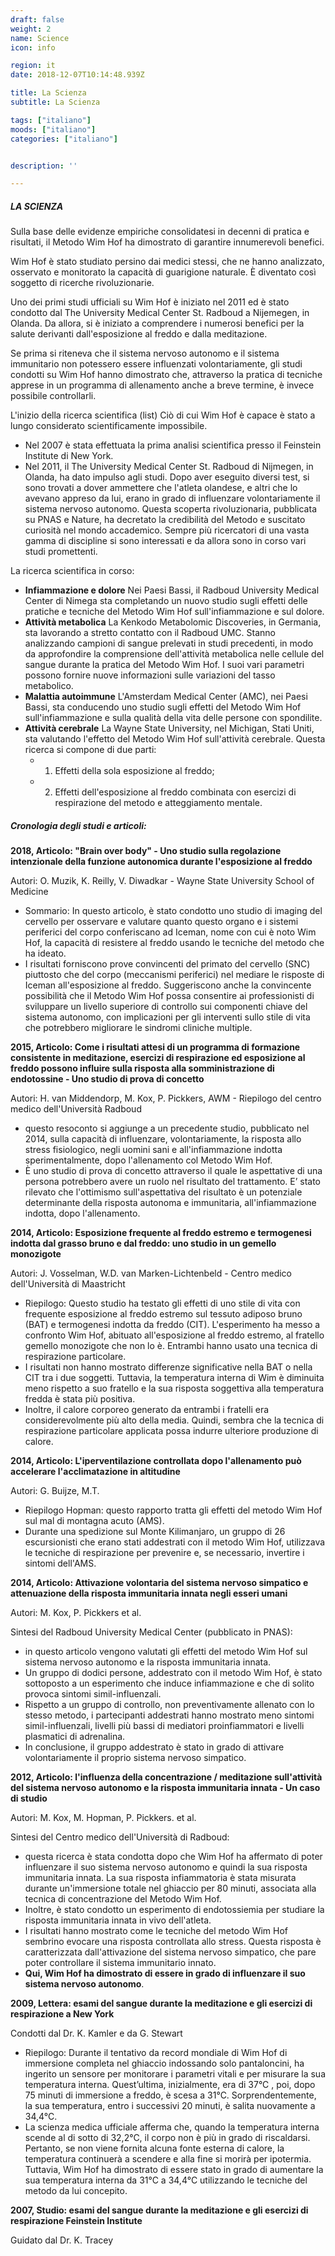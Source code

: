 ```yaml
---
draft: false
weight: 2
name: Science
icon: info

region: it
date: 2018-12-07T10:14:48.939Z

title: La Scienza
subtitle: La Scienza

tags: ["italiano"]
moods: ["italiano"]
categories: ["italiano"]


description: ''

---
```


##### LA SCIENZA

Sulla base delle evidenze empiriche consolidatesi in decenni di pratica e risultati, il Metodo Wim Hof ha dimostrato di garantire innumerevoli benefici.

Wim Hof è stato studiato persino dai medici stessi, che ne hanno analizzato, osservato e monitorato la capacità di guarigione naturale. È diventato così soggetto di ricerche rivoluzionarie.

Uno dei primi studi ufficiali su Wim Hof è iniziato nel 2011 ed è stato condotto dal The University Medical Center St. Radboud a Nijemegen, in Olanda.
Da allora, si è iniziato a comprendere i numerosi benefici per la salute derivanti dall'esposizione al freddo e dalla meditazione.

Se prima si riteneva che il sistema nervoso autonomo e il sistema immunitario non potessero essere influenzati volontariamente, gli studi condotti su Wim Hof hanno dimostrato che, attraverso la pratica di tecniche apprese in un programma di allenamento anche a breve termine, è invece possibile controllarli.

L'inizio della ricerca scientifica (list)
Ciò di cui Wim Hof è capace è stato a lungo considerato scientificamente impossibile.

- Nel 2007 è stata effettuata la prima analisi scientifica presso il Feinstein Institute di New York.
- Nel 2011, il The University Medical Center St. Radboud di Nijmegen, in Olanda, ha dato impulso agli studi. Dopo aver eseguito diversi test, si sono trovati a dover ammettere che l'atleta olandese, e altri che lo avevano appreso da lui, erano in grado di influenzare volontariamente il sistema nervoso autonomo. Questa scoperta rivoluzionaria, pubblicata su PNAS e Nature, ha decretato la credibilità del Metodo e suscitato curiosità  nel mondo accademico.
Sempre più ricercatori di una vasta gamma di discipline si sono interessati e da allora sono in corso vari studi promettenti.

La ricerca scientifica in corso:

- **Infiammazione e dolore** Nei Paesi Bassi, il Radboud University Medical Center di Nimega sta completando un nuovo studio sugli effetti delle pratiche e tecniche del Metodo Wim Hof sull'infiammazione e sul dolore.
- **Attività metabolica** La Kenkodo Metabolomic Discoveries, in Germania, sta lavorando a stretto contatto con il Radboud UMC. Stanno analizzando campioni di sangue prelevati in studi precedenti, in modo da approfondire la comprensione dell'attività metabolica nelle cellule del sangue durante la pratica del Metodo Wim Hof. I suoi vari parametri possono fornire nuove informazioni sulle variazioni del tasso metabolico.
- **Malattia autoimmune** L'Amsterdam Medical Center (AMC), nei Paesi Bassi, sta conducendo uno studio sugli effetti del Metodo Wim Hof sull'infiammazione e sulla qualità della vita delle persone con spondilite.
- **Attività cerebrale** La Wayne State University, nel Michigan, Stati Uniti, sta valutando l'effetto del Metodo Wim Hof sull'attività cerebrale.
Questa ricerca si compone di due parti:
  - 1. Effetti della sola esposizione al freddo;
  - 2. Effetti dell'esposizione al freddo combinata con esercizi di respirazione del metodo e atteggiamento mentale.

##### Cronologia degli studi e articoli:

**2018, Articolo: "Brain over body" - Uno studio sulla regolazione intenzionale della funzione autonomica durante l'esposizione al freddo**

Autori: O. Muzik, K. Reilly, V. Diwadkar - Wayne State University School of Medicine

  - Sommario: In questo articolo, è stato condotto uno studio di imaging del cervello per osservare e valutare quanto questo organo e i sistemi periferici del corpo conferiscano ad Iceman, nome con cui è noto Wim Hof, la capacità di resistere al freddo usando le  tecniche del metodo che ha ideato.
  - I risultati forniscono prove convincenti del primato del cervello (SNC) piuttosto che del corpo (meccanismi periferici) nel mediare le risposte di Iceman all'esposizione al freddo. Suggeriscono anche la convincente possibilità che il Metodo Wim Hof possa consentire ai professionisti di sviluppare un livello superiore di controllo sui componenti chiave del sistema autonomo, con implicazioni per gli interventi sullo stile di vita che potrebbero migliorare le sindromi cliniche multiple.


**2015, Articolo: Come i risultati attesi di un programma di formazione consistente in meditazione, esercizi di respirazione ed esposizione al freddo possono influire sulla risposta alla somministrazione di endotossine -  Uno studio di prova di concetto**

Autori: H. van Middendorp, M. Kox, P. Pickkers, AWM - Riepilogo del centro medico dell'Università Radboud

- questo resoconto si aggiunge a un precedente studio, pubblicato nel 2014, sulla capacità di influenzare, volontariamente,  la risposta allo stress fisiologico, negli uomini sani e all'infiammazione indotta sperimentalmente,  dopo l'allenamento col Metodo Wim Hof.
- È uno studio di prova di concetto attraverso  il quale  le aspettative di una persona potrebbero avere un ruolo nel risultato del trattamento. E’ stato  rilevato che l'ottimismo sull'aspettativa del risultato è un potenziale  determinante della risposta autonoma e immunitaria, all'infiammazione indotta, dopo l'allenamento.

**2014, Articolo: Esposizione frequente al freddo estremo e termogenesi indotta dal grasso bruno e dal freddo: uno studio in un gemello monozigote**

Autori: J. Vosselman, W.D. van Marken-Lichtenbeld - Centro medico dell'Università di Maastricht

- Riepilogo: Questo studio ha testato gli effetti di uno stile di vita con frequente esposizione al freddo estremo sul tessuto adiposo bruno (BAT) e termogenesi indotta da freddo (CIT). L'esperimento ha messo a confronto Wim Hof,  abituato all'esposizione al freddo estremo, al fratello gemello monozigote che non lo è. Entrambi hanno usato una tecnica di respirazione particolare.
- I risultati non hanno mostrato differenze significative nella BAT o nella CIT tra i due soggetti. Tuttavia, la temperatura interna di Wim è diminuita meno rispetto a suo fratello e la sua risposta soggettiva alla temperatura fredda è stata più positiva.
- Inoltre, il calore corporeo generato da entrambi i fratelli era considerevolmente più alto della media. Quindi, sembra che la tecnica di respirazione particolare applicata possa indurre ulteriore produzione di calore.

**2014, Articolo: L'iperventilazione controllata dopo l'allenamento può accelerare l'acclimatazione in altitudine**

Autori: G. Buijze, M.T.

- Riepilogo Hopman: questo rapporto tratta gli effetti del metodo Wim Hof sul mal di montagna acuto (AMS).
- Durante una spedizione sul Monte Kilimanjaro, un gruppo di 26 escursionisti che erano stati addestrati con il metodo Wim Hof, utilizzava le tecniche di respirazione per prevenire e, se necessario, invertire i sintomi dell'AMS.

**2014, Articolo: Attivazione volontaria del sistema nervoso simpatico e attenuazione della risposta immunitaria innata negli esseri umani**

Autori: M. Kox, P. Pickkers et al.

Sintesi del Radboud University Medical Center (pubblicato in PNAS):

- in questo articolo vengono valutati gli effetti del metodo Wim Hof sul sistema nervoso autonomo e la risposta immunitaria innata.
- Un gruppo di dodici persone, addestrato con il metodo Wim Hof,  è  stato sottoposto a un esperimento che induce infiammazione  e che di solito provoca sintomi simil-influenzali.
- Rispetto a un gruppo di controllo, non preventivamente allenato con lo stesso metodo, i partecipanti addestrati hanno mostrato meno sintomi simil-influenzali, livelli più bassi di mediatori proinfiammatori e livelli plasmatici di adrenalina. 
- In conclusione, il gruppo addestrato è stato in grado di attivare volontariamente il proprio sistema nervoso simpatico.

**2012, Articolo: l'influenza della concentrazione / meditazione sull'attività del sistema nervoso autonomo e la risposta immunitaria innata - Un caso di studio**

Autori: M. Kox, M. Hopman, P. Pickkers. et al.

Sintesi del Centro medico dell'Università di Radboud:

- questa ricerca è stata condotta dopo che Wim Hof ha affermato di poter influenzare il suo sistema nervoso autonomo e quindi la sua risposta immunitaria innata. La sua risposta infiammatoria è stata misurata durante un'immersione totale nel ghiaccio per 80 minuti, associata alla tecnica di concentrazione del Metodo Wim Hof.
- Inoltre, è stato condotto un esperimento di endotossiemia per studiare la risposta immunitaria innata in vivo dell'atleta.
- I risultati hanno mostrato come le tecniche del metodo Wim Hof sembrino evocare una risposta controllata allo stress. Questa risposta è caratterizzata dall'attivazione del sistema nervoso simpatico, che pare poter controllare il sistema immunitario innato.
- **Qui, Wim Hof ha dimostrato di essere in grado di influenzare il suo sistema nervoso autonomo**.

**2009, Lettera: esami del sangue durante la meditazione e gli esercizi di respirazione a New York**

Condotti dal Dr. K. Kamler e da G. Stewart

- Riepilogo: Durante il tentativo da record mondiale di Wim Hof di immersione completa nel ghiaccio indossando solo pantaloncini, ha ingerito un sensore per monitorare i parametri vitali e per misurare la sua temperatura interna. Quest’ultima, inizialmente, era di 37°C , poi, dopo 75 minuti di immersione a freddo, è scesa a 31°C. Sorprendentemente, la sua temperatura, entro i successivi 20 minuti, è salita nuovamente a 34,4°C.
- La scienza medica ufficiale afferma che, quando la temperatura interna scende al di sotto di 32,2°C, il corpo non è più in grado di riscaldarsi. Pertanto, se non viene fornita alcuna fonte esterna di calore, la temperatura continuerà a scendere e alla fine si morirà per ipotermia. Tuttavia, Wim Hof ha dimostrato di essere stato in grado di aumentare la sua temperatura interna da 31°C a 34,4°C  utilizzando le tecniche del metodo da lui concepito.

**2007, Studio: esami del sangue durante la meditazione e gli esercizi di respirazione Feinstein Institute**

Guidato dal Dr. K. Tracey


